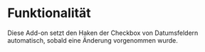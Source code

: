 # Funktionalität

Diese Add-on setzt den Haken der Checkbox von Datumsfeldern automatisch, sobald eine Änderung vorgenommen wurde.
